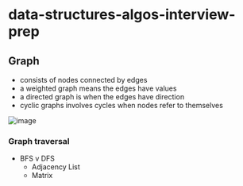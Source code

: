 # data-structures-algos-interview-prep

## Graph
* consists of nodes connected by edges
* a weighted graph means the edges have values
* a directed graph is when the edges have direction 
* cyclic graphs involves cycles when nodes refer to themselves


![image](https://user-images.githubusercontent.com/33232379/168855342-57f934da-edc7-49c9-8323-df81b79ee356.jpeg)

### Graph traversal

* BFS v DFS
  - Adjacency List
  - Matrix 
